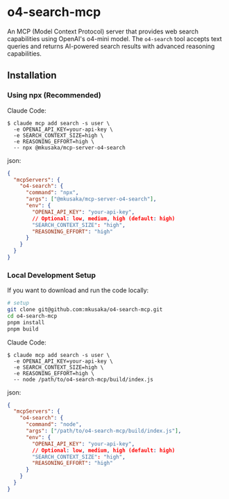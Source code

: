 # o4-search-mcp

An MCP (Model Context Protocol) server that provides web search capabilities using OpenAI's o4-mini model. The `o4-search` tool accepts text queries and returns AI-powered search results with advanced reasoning capabilities.

## Installation

### Using npx (Recommended)

Claude Code:

```
$ claude mcp add search -s user \
  -e OPENAI_API_KEY=your-api-key \
  -e SEARCH_CONTEXT_SIZE=high \
  -e REASONING_EFFORT=high \
  -- npx @mkusaka/mcp-server-o4-search
```

json:

```json
{
  "mcpServers": {
    "o4-search": {
      "command": "npx",
      "args": ["@mkusaka/mcp-server-o4-search"],
      "env": {
        "OPENAI_API_KEY": "your-api-key",
        // Optional: low, medium, high (default: high)
        "SEARCH_CONTEXT_SIZE": "high",
        "REASONING_EFFORT": "high"
      }
    }
  }
}
```

### Local Development Setup

If you want to download and run the code locally:

   ```bash
   # setup
   git clone git@github.com:mkusaka/o4-search-mcp.git
   cd o4-search-mcp
   pnpm install
   pnpm build
   ```

Claude Code:

```
$ claude mcp add search -s user \
  -e OPENAI_API_KEY=your-api-key \
  -e SEARCH_CONTEXT_SIZE=high \
  -e REASONING_EFFORT=high \
  -- node /path/to/o4-search-mcp/build/index.js
```

json:

```json
{
  "mcpServers": {
    "o4-search": {
      "command": "node",
      "args": ["/path/to/o4-search-mcp/build/index.js"],
      "env": {
        "OPENAI_API_KEY": "your-api-key",
        // Optional: low, medium, high (default: high)
        "SEARCH_CONTEXT_SIZE": "high",
        "REASONING_EFFORT": "high"
      }
    }
  }
}
```